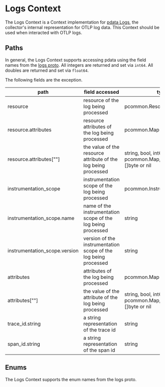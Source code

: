# Logs Context

The Logs Context is a Context implementation for [pdata Logs](https://github.com/open-telemetry/opentelemetry-collector/tree/main/pdata/plog), the collector's internal representation for OTLP log data.  This Context should be used when interacted with OTLP logs.

## Paths
In general, the Logs Context supports accessing pdata using the field names from the [logs proto](https://github.com/open-telemetry/opentelemetry-proto/blob/main/opentelemetry/proto/logs/v1/logs.proto).  All integers are returned and set via `int64`.  All doubles are returned and set via `float64`.

The following fields are the exception.

| path                          | field accessed                                                  | type                                                                    |
|-------------------------------|-----------------------------------------------------------------|-------------------------------------------------------------------------|
| resource                      | resource of the log being processed                             | pcommon.Resource                                                        |
| resource.attributes           | resource attributes of the log being processed                  | pcommon.Map                                                             |
| resource.attributes\[""\]     | the value of the resource attribute of the log being processed  | string, bool, int64, float64, pcommon.Map, pcommon.Slice, []byte or nil |
| instrumentation_scope         | instrumentation scope of the log being processed                | pcommon.InstrumentationScope                                            |
| instrumentation_scope.name    | name of the instrumentation scope of the log being processed    | string                                                                  |
| instrumentation_scope.version | version of the instrumentation scope of the log being processed | string                                                                  |
| attributes                    | attributes of the log being processed                           | pcommon.Map                                                             |
| attributes\[""\]              | the value of the attribute of the log being processed           | string, bool, int64, float64, pcommon.Map, pcommon.Slice, []byte or nil |
| trace_id.string               | a string representation of the trace id                         | string                                                                  |
| span_id.string                | a string representation of the span id                          | string                                                                  |

## Enums

The Logs Context supports the enum names from the logs proto.
